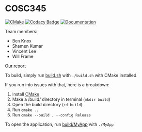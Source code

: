 # COSC345

[![CMake](https://github.com/wpframe/cosc345/actions/workflows/cmake.yml/badge.svg)](https://github.com/wpframe/cosc345/actions/workflows/cmake.yml)
[![Codacy Badge](https://app.codacy.com/project/badge/Grade/7c00e5e5cadf446ba718ddb5ac70192f)](https://app.codacy.com/gh/wpframe/cosc345/dashboard?utm_source=gh&utm_medium=referral&utm_content=&utm_campaign=Badge_grade)
[![Documentation](https://codedocs.xyz/wpframe/cosc345.svg)](https://codedocs.xyz/wpframe/cosc345/)


Team members:
-   Ben Knox
-   Shamen Kumar
-   Vincent Lee
-   Will Frame

[Our report](docs/assignment1.md)

To build, simply run [build.sh](build.sh) with ``./build.sh`` with CMake installed.

If you run into issues with that, here is a breakdown:

1.  Install [CMake](https://cmake.org/install/)
2.  Make a /build/ directory in terminal (``mkdir build``)
3.  Open the build directory (``cd build``)
4.  Run ``cmake ..``
5.  Run ``cmake --build . --config Release``

To open the application, run [build/MyApp](build/MyApp) with ``./MyApp``

